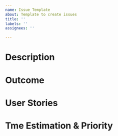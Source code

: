 ```yaml
---
name: Issue Template
about: Template to create issues
title: ''
labels: ''
assignees: ''

---
```


# Description

# Outcome

# User Stories

# Tme Estimation & Priority
